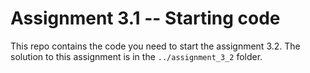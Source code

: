 # Assignment 3.1 -- Starting code

This repo contains the code you need to start the assignment 3.2. 
The solution to this assignment is in the `../assignment_3_2` folder. 

